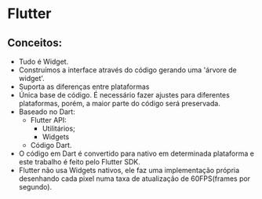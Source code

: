 # Flutter 

## Conceitos:

- Tudo é Widget.
- Construímos a interface através do código gerando uma 'árvore de widget'.
- Suporta as diferenças entre plataformas
- Única base de código. É necessário fazer ajustes para diferentes plataformas, porém, a maior parte do código será preservada.
- Baseado no Dart:
  - Flutter API:
    - Utilitários;
    - Widgets
  - Código Dart.
- O código em Dart é convertido para nativo em determinada plataforma e este trabalho é feito pelo Flutter SDK.
- Flutter não usa Widgets nativos, ele faz uma implementação própria desenhando cada pixel numa taxa de atualização de 60FPS(frames por segundo).